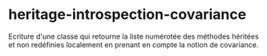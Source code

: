 # heritage-introspection-covariance
Ecriture d'une classe qui retourne la liste numérotée des méthodes héritées et non redéfinies localement en prenant en compte la notion de covariance.
